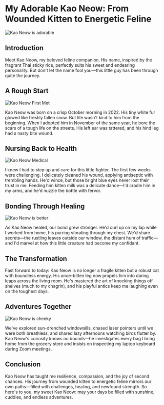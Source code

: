# My Adorable Kao Neow: From Wounded Kitten to Energetic Feline

![Kao Neow is adorable](https://github.com/korntewin/intro-website/blob/main/src/pics/kao-neow-is-adorable.jpg)

## Introduction

Meet Kao Neow, my beloved feline companion. His name, inspired by the fragrant Thai sticky rice, perfectly suits his sweet and endearing personality. But don't let the name fool you—this little guy has been through quite the journey.

## A Rough Start

![Kao Neow First Met](https://github.com/korntewin/intro-website/blob/main/src/pics/kao-neow-firstmet.jpg)

Kao Neow was born on a crisp October morning in 2022. His tiny white fur glowed like freshly fallen snow. But life wasn't kind to him from the beginning. When I adopted him in November of the same year, he bore the scars of a tough life on the streets. His left ear was tattered, and his hind leg had a nasty bite wound.

## Nursing Back to Health

![Kao Neow Medical](https://github.com/korntewin/intro-website/blob/main/src/pics/kao-neow-medical.jpg)

I knew I had to step up and care for this little fighter. The first few weeks were challenging. I delicately cleaned his wound, applying antiseptic with trembling hands. He'd wince, but those bright blue eyes never lost their trust in me. Feeding him kitten milk was a delicate dance—I'd cradle him in my arms, and he'd nuzzle the bottle with fervor.

## Bonding Through Healing

![Kao Neow is better](https://github.com/korntewin/intro-website/blob/main/src/pics/kao-neow-is-better.jpg)

As Kao Neow healed, our bond grew stronger. He'd curl up on my lap while I worked from home, his purring vibrating through my chest. We'd share secrets—the rustling leaves outside our window, the distant hum of traffic—and I'd marvel at how this little creature had become my confidant.

## The Transformation

Fast forward to today: Kao Neow is no longer a fragile kitten but a robust cat with boundless energy. His once-bitten leg now propels him into daring leaps across the living room. He's mastered the art of knocking things off shelves (much to my chagrin), and his playful antics keep me laughing even on the toughest days.

## Adventures Together

![Kao Neow is cheeky](https://github.com/korntewin/intro-website/blob/main/src/pics/kao-neow-is-cheeky.jpg)

We've explored sun-drenched windowsills, chased laser pointers until we were both breathless, and shared lazy afternoons watching birds flutter by. Kao Neow's curiosity knows no bounds—he investigates every bag I bring home from the grocery store and insists on inspecting my laptop keyboard during Zoom meetings.

## Conclusion

Kao Neow has taught me resilience, compassion, and the joy of second chances. His journey from wounded kitten to energetic feline mirrors our own paths—filled with challenges, healing, and newfound strength. So here's to you, my sweet Kao Neow: may your days be filled with sunshine, cuddles, and endless adventures.
